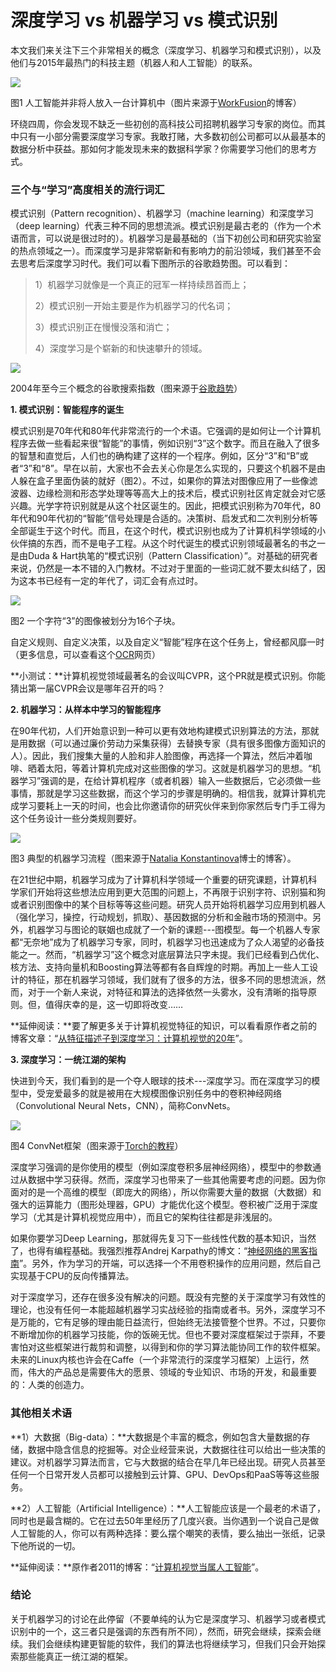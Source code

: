 # 深度学习 vs 机器学习 vs 模式识别

本文我们来关注下三个非常相关的概念（深度学习、机器学习和模式识别），以及他们与2015年最热门的科技主题（机器人和人工智能）的联系。  


![](http://img.ptcms.csdn.net/article/201503/24/5510f4de93adf.jpg)  


图1 人工智能并非将人放入一台计算机中（图片来源于[WorkFusion](http://crowdcomputingblog.com/2013/11/01/whats-the-true-definition-of-a-platform/)的博客）

环绕四周，你会发现不缺乏一些初创的高科技公司招聘机器学习专家的岗位。而其中只有一小部分需要深度学习专家。我敢打赌，大多数初创公司都可以从最基本的数据分析中获益。那如何才能发现未来的数据科学家？你需要学习他们的思考方式。

### **三个与“学习”高度相关的流行词汇**

模式识别（Pattern recognition）、机器学习（machine learning）和深度学习（deep learning）代表三种不同的思想流派。模式识别是最古老的（作为一个术语而言，可以说是很过时的）。机器学习是最基础的（当下初创公司和研究实验室的热点领域之一）。而深度学习是非常崭新和有影响力的前沿领域，我们甚至不会去思考后深度学习时代。我们可以看下图所示的谷歌趋势图。可以看到：

> 1）机器学习就像是一个真正的冠军一样持续昂首而上；
>  
> 2）模式识别一开始主要是作为机器学习的代名词；
>  
> 3）模式识别正在慢慢没落和消亡；
>  
> 4）深度学习是个崭新的和快速攀升的领域。

![](http://img.ptcms.csdn.net/article/201503/24/5510f50129889.jpg)  


2004年至今三个概念的谷歌搜索指数（图来源于[谷歌趋势](http://www.csdn.net/article/2015-03-24/2824301#q=machine+learning,+pattern+recognition,+deep+learning&cmpt=q&tz&tz)）

**1. 模式识别：智能程序的诞生**

模式识别是70年代和80年代非常流行的一个术语。它强调的是如何让一个计算机程序去做一些看起来很“智能”的事情，例如识别“3”这个数字。而且在融入了很多的智慧和直觉后，人们也的确构建了这样的一个程序。例如，区分“3”和“B”或者“3”和“8”。早在以前，大家也不会去关心你是怎么实现的，只要这个机器不是由人躲在盒子里面伪装的就好（图2）。不过，如果你的算法对图像应用了一些像滤波器、边缘检测和形态学处理等等高大上的技术后，模式识别社区肯定就会对它感兴趣。光学字符识别就是从这个社区诞生的。因此，把模式识别称为70年代，80年代和90年代初的“智能”信号处理是合适的。决策树、启发式和二次判别分析等全部诞生于这个时代。而且，在这个时代，模式识别也成为了计算机科学领域的小伙伴搞的东西，而不是电子工程。从这个时代诞生的模式识别领域最著名的书之一是由Duda & Hart执笔的“模式识别（Pattern Classification）”。对基础的研究者来说，仍然是一本不错的入门教材。不过对于里面的一些词汇就不要太纠结了，因为这本书已经有一定的年代了，词汇会有点过时。

![](http://img.ptcms.csdn.net/article/201503/24/5510f556a4ef4.jpg)  


图2 一个字符“3”的图像被划分为16个子块。

自定义规则、自定义决策，以及自定义“智能”程序在这个任务上，曾经都风靡一时（更多信息，可以查看这个[OCR](http://www.micro.dibe.unige.it/Research/OCR.htm)网页）

**小测试：**计算机视觉领域最著名的会议叫CVPR，这个PR就是模式识别。你能猜出第一届CVPR会议是哪年召开的吗？

**2. 机器学习：从样本中学习的智能程序**

在90年代初，人们开始意识到一种可以更有效地构建模式识别算法的方法，那就是用数据（可以通过廉价劳动力采集获得）去替换专家（具有很多图像方面知识的人）。因此，我们搜集大量的人脸和非人脸图像，再选择一个算法，然后冲着咖啡、晒着太阳，等着计算机完成对这些图像的学习。这就是机器学习的思想。“机器学习”强调的是，在给计算机程序（或者机器）输入一些数据后，它必须做一些事情，那就是学习这些数据，而这个学习的步骤是明确的。相信我，就算计算机完成学习要耗上一天的时间，也会比你邀请你的研究伙伴来到你家然后专门手工得为这个任务设计一些分类规则要好。

![](http://img.ptcms.csdn.net/article/201503/24/5510f5a57e7ea_middle.jpg?_=28133)  


图3 典型的机器学习流程（图来源于[Natalia Konstantinova](http://nkonst.com/machine-learning-explained-simple-words/)博士的博客）。

在21世纪中期，机器学习成为了计算机科学领域一个重要的研究课题，计算机科学家们开始将这些想法应用到更大范围的问题上，不再限于识别字符、识别猫和狗或者识别图像中的某个目标等等这些问题。研究人员开始将机器学习应用到机器人（强化学习，操控，行动规划，抓取）、基因数据的分析和金融市场的预测中。另外，机器学习与图论的联姻也成就了一个新的课题---图模型。每一个机器人专家都“无奈地”成为了机器学习专家，同时，机器学习也迅速成为了众人渴望的必备技能之一。然而，“机器学习”这个概念对底层算法只字未提。我们已经看到凸优化、核方法、支持向量机和Boosting算法等都有各自辉煌的时期。再加上一些人工设计的特征，那在机器学习领域，我们就有了很多的方法，很多不同的思想流派，然而，对于一个新人来说，对特征和算法的选择依然一头雾水，没有清晰的指导原则。但，值得庆幸的是，这一切即将改变……

**延伸阅读：**要了解更多关于计算机视觉特征的知识，可以看看原作者之前的博客文章：“[从特征描述子到深度学习：计算机视觉的20年](http://quantombone.blogspot.com/2015/01/from-feature-descriptors-to-deep.html)”。

**3. 深度学习：一统江湖的架构**

快进到今天，我们看到的是一个夺人眼球的技术---深度学习。而在深度学习的模型中，受宠爱最多的就是被用在大规模图像识别任务中的卷积神经网络（Convolutional Neural Nets，CNN），简称ConvNets。

![](http://img.ptcms.csdn.net/article/201503/24/5510f5cdaa82f_middle.jpg?_=1645)  


图4 ConvNet框架（图来源于[Torch的教程](http://torch.cogbits.com/doc/tutorials_supervised/)）

深度学习强调的是你使用的模型（例如深度卷积多层神经网络），模型中的参数通过从数据中学习获得。然而，深度学习也带来了一些其他需要考虑的问题。因为你面对的是一个高维的模型（即庞大的网络），所以你需要大量的数据（大数据）和强大的运算能力（图形处理器，GPU）才能优化这个模型。卷积被广泛用于深度学习（尤其是计算机视觉应用中），而且它的架构往往都是非浅层的。

如果你要学习Deep Learning，那就得先复习下一些线性代数的基本知识，当然了，也得有编程基础。我强烈推荐Andrej Karpathy的博文：“[神经网络的黑客指南](http://karpathy.github.io/neuralnets/)”。另外，作为学习的开端，可以选择一个不用卷积操作的应用问题，然后自己实现基于CPU的反向传播算法。

对于深度学习，还存在很多没有解决的问题。既没有完整的关于深度学习有效性的理论，也没有任何一本能超越机器学习实战经验的指南或者书。另外，深度学习不是万能的，它有足够的理由能日益流行，但始终无法接管整个世界。不过，只要你不断增加你的机器学习技能，你的饭碗无忧。但也不要对深度框架过于崇拜，不要害怕对这些框架进行裁剪和调整，以得到和你的学习算法能协同工作的软件框架。未来的Linux内核也许会在Caffe（一个非常流行的深度学习框架）上运行，然而，伟大的产品总是需要伟大的愿景、领域的专业知识、市场的开发，和最重要的：人类的创造力。

### **其他相关术语**

**1）大数据（Big-data）：**大数据是个丰富的概念，例如包含大量数据的存储，数据中隐含信息的挖掘等。对企业经营来说，大数据往往可以给出一些决策的建议。对机器学习算法而言，它与大数据的结合在早几年已经出现。研究人员甚至任何一个日常开发人员都可以接触到云计算、GPU、DevOps和PaaS等等这些服务。

**2）人工智能（Artificial Intelligence）：**人工智能应该是一个最老的术语了，同时也是最含糊的。它在过去50年里经历了几度兴衰。当你遇到一个说自己是做人工智能的人，你可以有两种选择：要么摆个嘲笑的表情，要么抽出一张纸，记录下他所说的一切。

**延伸阅读：**原作者2011的博客：“[计算机视觉当属人工智能](http://quantombone.blogspot.com/2011/03/computer-vision-is-artificial.html)”。

### 结论

关于机器学习的讨论在此停留（不要单纯的认为它是深度学习、机器学习或者模式识别中的一个，这三者只是强调的东西有所不同），然而，研究会继续，探索会继续。我们会继续构建更智能的软件，我们的算法也将继续学习，但我们只会开始探索那些能真正一统江湖的框架。

